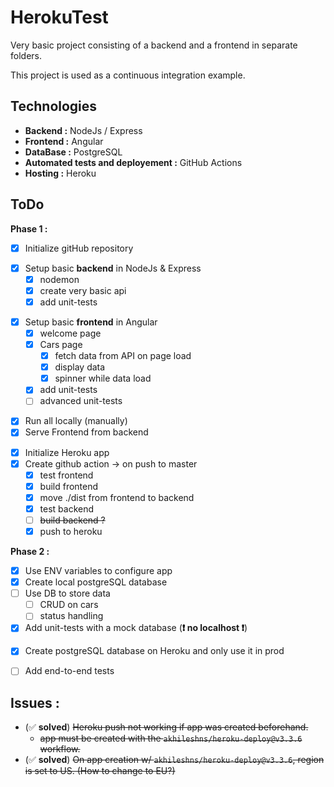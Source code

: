# HerokuTest

Very basic project consisting of a backend and a frontend in separate folders.

This project is used as a continuous integration example. 

## Technologies 
- **Backend :** NodeJs / Express
- **Frontend :** Angular
- **DataBase :** PostgreSQL
- **Automated tests and deployement :** GitHub Actions
- **Hosting :** Heroku 

## ToDo 

**Phase 1 :**
- [X] Initialize gitHub repository
>
- [X] Setup basic **backend** in NodeJs & Express
    - [X] nodemon 
    - [X] create very basic api 
    - [X] add unit-tests
>
- [X] Setup basic **frontend** in Angular 
    - [X] welcome page
    - [X] Cars page
      - [X] fetch data from API on page load
      - [X] display data
      - [X] spinner while data load
    - [X] add unit-tests
    - [ ] advanced unit-tests
>
- [X] Run all locally (manually)
- [X] Serve Frontend from backend 
>
- [X] Initialize Heroku app 
- [X] Create github action -> on push to master
    - [X] test frontend
    - [X] build frontend
    - [X] move ./dist from frontend to backend 
    - [X] test backend
    - [ ] ~~build backend ?~~
    - [X] push to heroku 

**Phase 2 :**
- [X] Use ENV variables to configure app
- [X] Create local postgreSQL database
- [ ] Use DB to store data
  - [ ] CRUD on cars
  - [ ] status handling
- [X] Add unit-tests with a mock database (**❗️ no localhost ❗️**)
>
- [X] Create postgreSQL database on Heroku and only use it in prod
>
- [ ] Add end-to-end tests

## Issues :
- (✅ **solved**) ~~Heroku push not working if app was created beforehand.~~ 
  - ~~app must be created with the `akhileshns/heroku-deploy@v3.3.6` workflow.~~
- (✅ **solved**) ~~On app creation w/ `akhileshns/heroku-deploy@v3.3.6`, region is set to US. (How to change to EU?)~~

